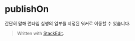 # publishOn

간단히 말해 런타임 실행의 일부를 지정된 워커로 이동할 수 있습니다. 




> Written with [StackEdit](https://stackedit.io/).
<!--stackedit_data:
eyJoaXN0b3J5IjpbLTEzOTYwNjA5MDUsNzMwOTk4MTE2LDE4Nz
gzNDExNjYsNzMwOTk4MTE2XX0=
-->